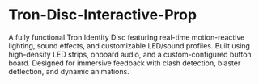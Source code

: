 # Tron-Disc-Interactive-Prop
A fully functional Tron Identity Disc featuring real-time motion-reactive lighting, sound effects, and customizable LED/sound profiles. Built using high-density LED strips, onboard audio, and a custom-configured button board. Designed for immersive feedback with clash detection, blaster deflection, and dynamic animations. 
